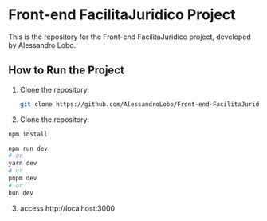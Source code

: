 # Front-end FacilitaJuridico Project

This is the repository for the Front-end FacilitaJuridico project, developed by Alessandro Lobo.

## How to Run the Project

1. Clone the repository:
   ```bash
   git clone https://github.com/AlessandroLobo/Front-end-FacilitaJuridico.git
   ```

2. Clone the repository:

```bash
npm install

npm run dev
# or
yarn dev
# or
pnpm dev
# or
bun dev
```
3. access
http://localhost:3000